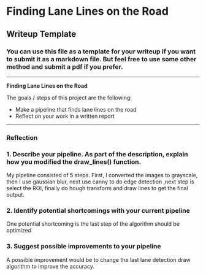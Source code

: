 # **Finding Lane Lines on the Road** 

## Writeup Template

### You can use this file as a template for your writeup if you want to submit it as a markdown file. But feel free to use some other method and submit a pdf if you prefer.

---

**Finding Lane Lines on the Road**

The goals / steps of this project are the following:
* Make a pipeline that finds lane lines on the road
* Reflect on your work in a written report


[//]: # (Image References)

[image1]: ./examples/grayscale.jpg "Grayscale"

---

### Reflection

### 1. Describe your pipeline. As part of the description, explain how you modified the draw_lines() function.

My pipeline consisted of 5 steps. First, I converted the images to grayscale, then I use gaussian blur, next use canny to do edge detection
,next step is select the ROI, finally do hough transform and draw lines to get the final output.



### 2. Identify potential shortcomings with your current pipeline


One potential shortcoming is the last step of the algorithm should be optimized


### 3. Suggest possible improvements to your pipeline

A possible improvement would be to change the last lane detection draw algorithm to improve the accuracy.



